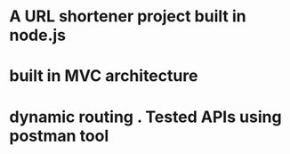 # A URL shortener project built in node.js

# built in MVC architecture

# dynamic routing . Tested APIs using postman tool
